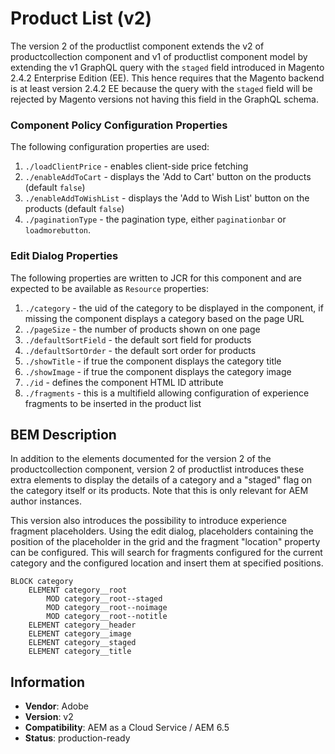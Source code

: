 <!--
Copyright 2021 Adobe Systems Incorporated

Licensed under the Apache License, Version 2.0 (the "License");
you may not use this file except in compliance with the License.
You may obtain a copy of the License at

    http://www.apache.org/licenses/LICENSE-2.0

Unless required by applicable law or agreed to in writing, software
distributed under the License is distributed on an "AS IS" BASIS,
WITHOUT WARRANTIES OR CONDITIONS OF ANY KIND, either express or implied.
See the License for the specific language governing permissions and
limitations under the License.
-->
Product List (v2)
====
The version 2 of the productlist component extends the v2 of productcollection
component and v1 of productlist component model by extending the v1 GraphQL 
query with the `staged` field introduced in Magento 2.4.2 Enterprise Edition (EE). 
This hence requires that the Magento backend is at least version 2.4.2 EE 
because the query with the `staged` field will be rejected by Magento versions
not having this field in the GraphQL schema.

### Component Policy Configuration Properties
The following configuration properties are used:

1. `./loadClientPrice` - enables client-side price fetching
2. `./enableAddToCart` - displays the 'Add to Cart' button on the products (default `false`) 
3. `./enableAddToWishList` - displays the 'Add to Wish List' button on the products (default `false`)  
4. `./paginationType` - the pagination type, either `paginationbar` or `loadmorebutton`.

### Edit Dialog Properties

The following properties are written to JCR for this component and are expected to be available as `Resource` properties:

1. `./category` - the uid of the category to be displayed in the component, if missing the component displays a
                   category based on the page URL 
2. `./pageSize` - the number of products shown on one page
3. `./defaultSortField` - the default sort field for products
4. `./defaultSortOrder` - the default sort order for products
5. `./showTitle` - if true the component displays the category title
6. `./showImage` - if true the component displays the category image
7. `./id` - defines the component HTML ID attribute
8. `./fragments` - this is a multifield allowing configuration of experience fragments to be inserted in the product list

## BEM Description

In addition to the elements documented for the version 2 of the productcollection component,
version 2 of productlist introduces these extra elements to display the details of a category 
and a "staged" flag on the category itself or its products. 
Note that this is only relevant for AEM author instances.

This version also introduces the possibility to introduce experience fragment placeholders.
Using the edit dialog, placeholders containing the position of the placeholder in the grid
and the fragment "location" property can be configured. 
This will search for fragments configured for the current category and the configured location
and insert them at specified positions.

```
BLOCK category
    ELEMENT category__root
        MOD category__root--staged
        MOD category__root--noimage
        MOD category__root--notitle
    ELEMENT category__header
    ELEMENT category__image
    ELEMENT category__staged
    ELEMENT category__title
```

## Information
* **Vendor**: Adobe
* **Version**: v2
* **Compatibility**: AEM as a Cloud Service / AEM 6.5
* **Status**: production-ready
